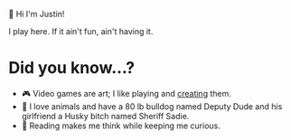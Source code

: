 👋 Hi I'm Justin!

I play here. If it ain't fun, ain't having it.

# Did you know…?
- 🎮 Video games are art; I like playing and [creating](https://en.wikipedia.org/wiki/FIFA_08) them.
- 🐶 I love animals and have a 80 lb bulldog named Deputy Dude and his girlfriend a Husky bitch named Sheriff Sadie.
- 📖 Reading makes me think while keeping me curious.
